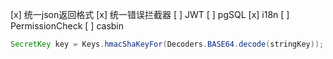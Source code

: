 [x] 统一json返回格式
[x] 统一错误拦截器
[ ] JWT
[ ] pgSQL
[x] i18n
[ ] PermissionCheck
[ ] casbin
```java
SecretKey key = Keys.hmacShaKeyFor(Decoders.BASE64.decode(stringKey));
```
